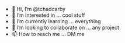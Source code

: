 - 👋 Hi, I’m @tchadcarby
- 👀 I’m interested in ... cool stuff
- 🌱 I’m currently learning ... everything
- 💞️ I’m looking to collaborate on ... any project
- 📫 How to reach me ... DM me

<!---
tchadcarby/tchadcarby is a ✨ special ✨ repository because its `README.md` (this file) appears on your GitHub profile.
You can click the Preview link to take a look at your changes.
--->
